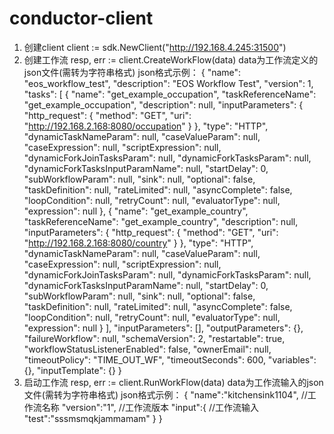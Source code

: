 # conductor-client

1. 创建client
	client := sdk.NewClient("http://192.168.4.245:31500")
2. 创建工作流
	resp, err := client.CreateWorkFlow(data)
	data为工作流定义的json文件(需转为字符串格式)
	json格式示例：
{
  "name": "eos_workflow_test",
  "description": "EOS Workflow Test",
  "version": 1,
  "tasks": [
{
      "name": "get_example_occupation",
      "taskReferenceName": "get_example_occupation",
      "description": null,
      "inputParameters": {
        "http_request": {
          "method": "GET",
          "uri": "http://192.168.2.168:8080/occupation"
        }
      },
      "type": "HTTP",
      "dynamicTaskNameParam": null,
      "caseValueParam": null,
      "caseExpression": null,
      "scriptExpression": null,
      "dynamicForkJoinTasksParam": null,
      "dynamicForkTasksParam": null,
      "dynamicForkTasksInputParamName": null,
      "startDelay": 0,
      "subWorkflowParam": null,
      "sink": null,
      "optional": false,
      "taskDefinition": null,
      "rateLimited": null,
      "asyncComplete": false,
      "loopCondition": null,
      "retryCount": null,
      "evaluatorType": null,
      "expression": null
    },
    {
      "name": "get_example_country",
      "taskReferenceName": "get_example_country",
      "description": null,
      "inputParameters": {
        "http_request": {
          "method": "GET",
          "uri": "http://192.168.2.168:8080/country"
        }
      },
      "type": "HTTP",
      "dynamicTaskNameParam": null,
      "caseValueParam": null,
      "caseExpression": null,
      "scriptExpression": null,
      "dynamicForkJoinTasksParam": null,
      "dynamicForkTasksParam": null,
      "dynamicForkTasksInputParamName": null,
      "startDelay": 0,
      "subWorkflowParam": null,
      "sink": null,
      "optional": false,
      "taskDefinition": null,
      "rateLimited": null,
      "asyncComplete": false,
      "loopCondition": null,
      "retryCount": null,
      "evaluatorType": null,
      "expression": null
    }
  ],
  "inputParameters": [],
  "outputParameters": {},
  "failureWorkflow": null,
  "schemaVersion": 2,
  "restartable": true,
  "workflowStatusListenerEnabled": false,
  "ownerEmail": null,
  "timeoutPolicy": "TIME_OUT_WF",
  "timeoutSeconds": 600,
  "variables": {},
  "inputTemplate": {}
}
3. 启动工作流
	resp, err := client.RunWorkFlow(data)
	data为工作流输入的json文件(需转为字符串格式)
	json格式示例：
{
  "name":"kitchensink1104", //工作流名称
  "version":"1", //工作流版本
  "input":{ //工作流输入
    "test":"sssmsmqkjammamam"
  }
}
